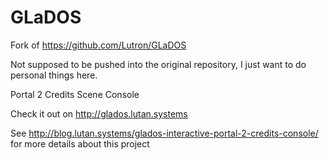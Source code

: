 # GLaDOS

Fork of https://github.com/Lutron/GLaDOS

Not supposed to be pushed into the original repository, I just want to do personal things here.



Portal 2 Credits Scene Console

Check it out on
http://glados.lutan.systems

See http://blog.lutan.systems/glados-interactive-portal-2-credits-console/ for more details about this project
